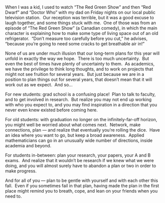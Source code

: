 ---
---

When I was a kid, I used to watch “The Red Green Show” and then “Red Dwarf” and
“Doctor Who” with my dad on Friday nights on our local public television
station.  Our reception was terrible, but it was a good excuse to laugh
together, and some things stuck with me.  One of those was from an episode of
“The Red Green Show” (a Canadian comedy), in which the main character is
explaining how to make some type of living space out of an old refrigerator.
 “Don’t measure too carefully before you cut,” he advises, “because you’re
going to need some cracks to get breathable air in!”

None of us are under much illusion that our long-term plans for this year will
unfold in exactly the way we hope.  There is too much uncertainty.  But even
the best of times have plenty of uncertainty to them.  As academics, we have
the privilege to think long thoughts, and to work on projects that might not
see fruition for several years.  But just because we are in a position to plan
things out for several years, that doesn’t mean that it will work out as we
expect.  And so...

For new students: grad school is a confusing place!  Plan to talk to faculty,
and to get involved in research.  But realize you may not end up working with
who you expect to, and you may find inspiration in a direction that you never
even knew existed before coming here.

For old students: with graduation no longer on the infinitely-far-off horizon,
you might well be worried about what comes next.  Network, make connections,
plan — and realize that eventually you’re rolling the dice.  Have an idea where
you want to go, but keep a broad awareness.  Applied mathematicians can go in
an unusually wide number of directions, inside academia and beyond.

For students in-between: plan your research, your papers, your A and B exams.
 And realize that it wouldn’t be research if we knew what we were doing, and
you will almost surely have to abandon a plan or two in order to make progress.

And for all of you — plan to be gentle with yourself and with each other this
fall.  Even if you sometimes fail in that plan, having made the plan in the
first place might remind you to breath, cope, and lean on your friends when you
need to.

